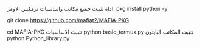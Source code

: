 اداة تثبيت جميع مكاتب واساسيات ترمكس
الاومر:
pkg install python -y

git clone https://github.com/mafiat2/MAFIA-PKG

cd MAFIA-PKG
تثبيت الاساسيات
python basic_termux.py 
تثبيت المكاتب البايثون
python Python_library.py
